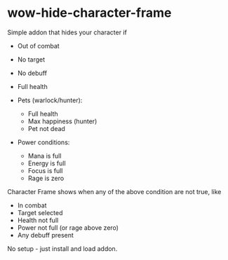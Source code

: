 # wow-hide-character-frame

Simple addon that hides your character if
 
- Out of combat
- No target
- No debuff
- Full health
- Pets (warlock/hunter): 
  - Full health 
  - Max happiness (hunter)
  - Pet not dead

- Power conditions:
  - Mana is full
  - Energy is full
  - Focus is full
  - Rage is zero


Character Frame shows when any of the above condition are not true, like

- In combat
- Target selected
- Health not full
- Power not full (or rage above zero)
- Any debuff present

No setup - just install and load addon.
